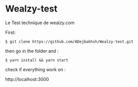 
# Wealzy-test
Le Test technique de wealzy.com

First:

```$ git clone https://github.com/ADejbakhsh/Wealzy-test.git```

then go in the folder and :

```$ yarn install && yarn start```


check if everything work on :

http://localhost:3000

